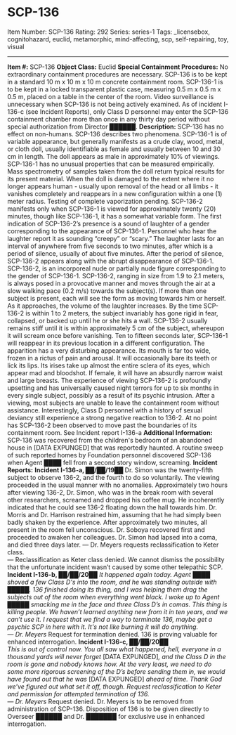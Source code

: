 # SCP-136
Item Number: SCP-136
Rating: 292
Series: series-1
Tags: _licensebox, cognitohazard, euclid, metamorphic, mind-affecting, scp, self-repairing, toy, visual

---

**Item #:** SCP-136
**Object Class:** Euclid
**Special Containment Procedures:** No extraordinary containment procedures are necessary. SCP-136 is to be kept in a standard 10 m x 10 m x 10 m concrete containment room. SCP-136-1 is to be kept in a locked transparent plastic case, measuring 0.5 m x 0.5 m x 0.5 m, placed on a table in the center of the room. Video surveillance is unnecessary when SCP-136 is not being actively examined. As of incident I-136-c (see Incident Reports), only Class D personnel may enter the SCP-136 containment chamber more than once in any thirty day period without special authorization from Director ██████.
**Description:** SCP-136 has no effect on non-humans.
SCP-136 describes two phenomena. SCP-136-1 is of variable appearance, but generally manifests as a crude clay, wood, metal, or cloth doll, usually identifiable as female and usually between 10 and 30 cm in length. The doll appears as male in approximately 10% of viewings.
SCP-136-1 has no unusual properties that can be measured empirically. Mass spectrometry of samples taken from the doll return typical results for its present material. When the doll is damaged to the extent where it no longer appears human - usually upon removal of the head or all limbs - it vanishes completely and reappears in a new configuration within a one (1) meter radius. Testing of complete vaporization pending.
SCP-136-2 manifests only when SCP-136-1 is viewed for approximately twenty (20) minutes, though like SCP-136-1, it has a somewhat variable form. The first indication of SCP-136-2’s presence is a sound of laughter of a gender corresponding to the appearance of SCP-136-1. Personnel who hear the laughter report it as sounding “creepy” or “scary.” The laughter lasts for an interval of anywhere from five seconds to two minutes, after which is a period of silence, usually of about five minutes. After the period of silence, SCP-136-2 appears along with the abrupt disappearance of SCP-136-1.
SCP-136-2, is an incorporeal nude or partially nude figure corresponding to the gender of SCP-136-1. SCP-136-2, ranging in size from 1.9 to 2.1 meters, is always posed in a provocative manner and moves through the air at a slow walking pace (0.2 m/s) towards the subject(s). If more than one subject is present, each will see the form as moving towards him or herself. As it approaches, the volume of the laughter increases. By the time SCP-136-2 is within 1 to 2 meters, the subject invariably has gone rigid in fear, collapsed, or backed up until he or she hits a wall. SCP-136-2 usually remains stiff until it is within approximately 5 cm of the subject, whereupon it will scream once before vanishing. Ten to fifteen seconds later, SCP-136-1 will reappear in its previous location in a different configuration.
The apparition has a very disturbing appearance. Its mouth is far too wide, frozen in a rictus of pain and arousal. It will occasionally bare its teeth or lick its lips. Its irises take up almost the entire sclera of its eyes, which appear mad and bloodshot. If female, it will have an absurdly narrow waist and large breasts. The experience of viewing SCP-136-2 is profoundly upsetting and has universally caused night terrors for up to six months in every single subject, possibly as a result of its psychic intrusion. After a viewing, most subjects are unable to leave the containment room without assistance. Interestingly, Class D personnel with a history of sexual deviancy still experience a strong negative reaction to 136-2.
At no point has SCP-136-2 been observed to move past the boundaries of its containment room. See Incident report I-136-a
**Additional Information:**
SCP-136 was recovered from the children's bedroom of an abandoned house in [DATA EXPUNGED] that was reportedly haunted. A routine sweep of such reported homes by Foundation personnel discovered SCP-136 when Agent ████ fell from a second story window, screaming.
**Incident Reports:**
**Incident I-136-a, ██/██/19██**
Dr. Simon was the twenty-fifth subject to observe 136-2, and the fourth to do so voluntarily. The viewing proceeded in the usual manner with no anomalies. Approximately two hours after viewing 136-2, Dr. Simon, who was in the break room with several other researchers, screamed and dropped his coffee mug. He incoherently indicated that he could see 136-2 floating down the hall towards him. Dr. Morris and Dr. Harrison restrained him, assuming that he had simply been badly shaken by the experience. After approximately two minutes, all present in the room fell unconscious. Dr. Soboya recovered first and proceeded to awaken her colleagues. Dr. Simon had lapsed into a coma, and died three days later.
— Dr. Meyers requests reclassification to Keter class.  
— Reclassification as Keter class denied. We cannot dismiss the possibility that the unfortunate incident wasn’t caused by some other telepathic SCP.
**Incident I-136-b, ██/██/20██**
_It happened again today. Agent ████ shoved a few Class D's into the room, and he was standing outside with █████. 136 finished doing its thing, and I was helping them drag the subjects out of the room when everything went black. I woke up to Agent █████ smacking me in the face and three Class D’s in comas. This thing is killing people. We haven’t learned anything new from it in ten years, and we can’t use it. I request that we find a way to terminate 136, maybe get a psychic SCP in here with it. It's not like burning it will do anything.  
— Dr. Meyers_
Request for termination denied. 136 is proving valuable for enhanced interrogation.
**Incident I-136-c, ██/██/20██**  
_This is out of control now. You all saw what happened, hell, everyone in a thousand yards will never forget_ [DATA EXPUNGED]_, and the Class D in the room is gone and nobody knows how. At the very least, we need to do some more rigorous screening of the D’s before sending them in, we would have found out that he was_ [DATA EXPUNGED] _ahead of time. Thank God we've figured out what set it off, though. Request reclassification to Keter and permission for attempted termination of 136.  
— Dr. Meyers_
Request denied. Dr. Meyers is to be removed from administration of SCP-136. Disposition of 136 is to be given directly to Overseer ██████ and Dr. ███████ for exclusive use in enhanced interrogation.